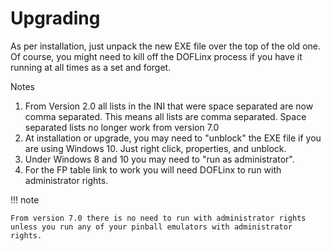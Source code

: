 # Upgrading

As per installation, just unpack the new EXE file over the top of the
old one. Of course, you might need to kill off the DOFLinx process if
you have it running at all times as a set and forget.

Notes

1. From Version 2.0 all lists in the INI that were space separated are
  now comma separated. This means all lists are comma separated. Space
  separated lists no longer work from version 7.0
2. At installation or upgrade, you may need to "unblock" the EXE file
  if you are using Windows 10. Just right click, properties, and
  unblock.
3. Under Windows 8 and 10 you may need to "run as administrator".
4. For the FP table link to work you will need DOFLinx to run with
  administrator rights.

!!! note

    From version 7.0 there is no need to run with administrator rights unless you run any of your pinball emulators with administrator rights.
